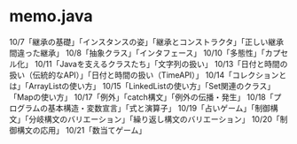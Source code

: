 # memo.java
10/7「継承の基礎」「インスタンスの姿」「継承とコンストラクタ」「正しい継承間違った継承」
10/8「抽象クラス」「インタフェース」
10/10「多態性」「カプセル化」
10/11「Javaを支えるクラスたち」「文字列の扱い」
10/13「日付と時間の扱い（伝統的なAPI）」「日付と時間の扱い（TimeAPI）」
10/14「コレクションとは」「ArrayListの使い方」
10/15「LinkedListの使い方」「Set関連のクラス」「Mapの使い方」
10/17「例外」「catch構文」「例外の伝播・発生」
10/18「プログラムの基本構造・変数宣言」「式と演算子」
10/19「占いゲーム」「制御構文」「分岐構文のバリエーション」「繰り返し構文のバリエーション」
10/20「制御構文の応用」
10/21「数当てゲーム」
